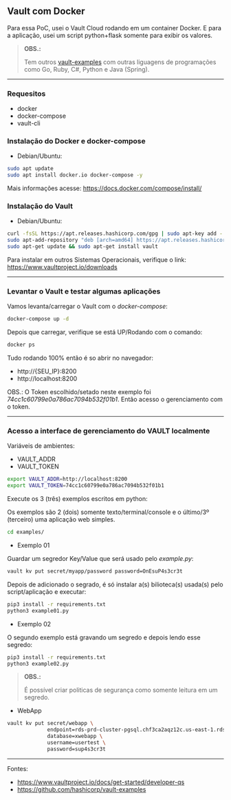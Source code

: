 ## Vault com Docker

Para essa PoC, usei o Vault Cloud rodando em um container Docker. E para a aplicação, usei um script python+flask somente para exibir os valores.



>**OBS.:**
>
>Tem outros [vault-examples](https://github.com/hashicorp/vault-examples) com outras liguagens de programações como Go, Ruby, C#, Python e Java (Spring).

---

### Requesitos

- docker
- docker-compose
- vault-cli

### Instalação do Docker e docker-compose

- Debian/Ubuntu:

```bash
sudo apt update
sudo apt install docker.io docker-compose -y
```

Mais informações acesse: https://docs.docker.com/compose/install/

### Instalação do Vault

- Debian/Ubuntu:
```bash
curl -fsSL https://apt.releases.hashicorp.com/gpg | sudo apt-key add -
sudo apt-add-repository "deb [arch=amd64] https://apt.releases.hashicorp.com $(lsb_release -cs) main"
sudo apt-get update && sudo apt-get install vault
```

Para instalar em outros Sistemas Operacionais, verifique o link: https://www.vaultproject.io/downloads

---

### Levantar o Vault e testar algumas aplicações

Vamos levanta/carregar o Vault com o *docker-compose*:

```bash
docker-compose up -d
```

Depois que carregar, verifique se está UP/Rodando com o comando:

```bash
docker ps
```

Tudo rodando 100% então é so abrir no navegador:

- http://{SEU_IP}:8200
- http://localhost:8200

OBS.: O Token escolhido/setado neste exemplo foi *74cc1c60799e0a786ac7094b532f01b1*. Então acesso o gerenciamento com o token.

---

### Acesso a interface de gerenciamento do VAULT localmente

Variáveis de ambientes:
  - VAULT_ADDR
  - VAULT_TOKEN

```bash
export VAULT_ADDR=http://localhost:8200
export VAULT_TOKEN=74cc1c60799e0a786ac7094b532f01b1
```


Execute os 3 (três) exemplos escritos em python:

Os exemplos são 2 (dois) somente texto/terminal/console e o último/3º (terceiro) uma aplicação web simples.
  
```bash
cd examples/
```

- Exemplo 01

Guardar um segredor Key/Value que será usado pelo *example.py*:
```bash
vault kv put secret/myapp/password password=OnEsuP4s3cr3t
```

Depois de adicionado o segrado, é só instalar a(s) bilioteca(s) usada(s) pelo script/aplicação e executar:
```bash
pip3 install -r requirements.txt
python3 example01.py
```

- Exemplo 02

O segundo exemplo está gravando um segredo e depois lendo esse segredo:
```bash
pip3 install -r requirements.txt
python3 example02.py
```

>**OBS.:**
>
>É possível criar politicas de segurança como somente leitura em um segredo.


- WebApp

```bash
vault kv put secret/webapp \
             endpoint=rds-prd-cluster-pgsql.chf3ca2aqz12c.us-east-1.rds.amazonaws.com \
             database=xwebapp \
             username=usertest \
             password=sup4s3cr3t
```

---

Fontes:
- https://www.vaultproject.io/docs/get-started/developer-qs
- https://github.com/hashicorp/vault-examples